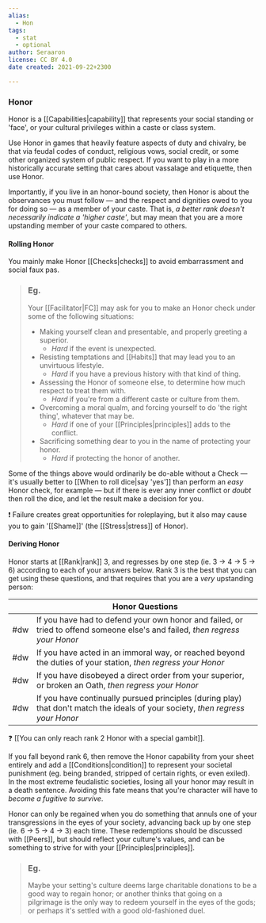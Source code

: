 ```yaml
---
alias:
  - Hon
tags:
  - stat
  - optional
author: Seraaron
license: CC BY 4.0
date created: 2021-09-22+2300

---
```


### Honor

Honor is a [[Capabilities|capability]] that represents your social standing or 'face', or your cultural privileges within a caste or class system.

Use Honor in games that heavily feature aspects of duty and chivalry, be that via feudal codes of conduct, religious vows, social credit, or some other organized system of public respect. If you want to play in a more historically accurate setting that cares about vassalage and etiquette, then use Honor.

Importantly, if you live in an honor-bound society, then Honor is about the observances you must follow — and the respect and dignities owed to you for doing so — as a member of your caste. That is, _a better rank doesn't necessarily indicate a 'higher caste'_, but may mean that you are a more upstanding member of your caste compared to others.

#### Rolling Honor

You mainly make Honor [[Checks|checks]] to avoid embarrassment and social faux pas.

> ### Eg.
> Your [[Facilitator|FC]] may ask for you to make an Honor check under some of the following situations:
>
> -   Making yourself clean and presentable, and properly greeting a superior.
>     -   _Hard_ if the event is unexpected.
> -   Resisting temptations and [[Habits]] that may lead you to an unvirtuous lifestyle.
>     -   _Hard_ if you have a previous history with that kind of thing.
> -   Assessing the Honor of someone else, to determine how much respect to treat them with.
>     -   _Hard_ if you're from a different caste or culture from them.
> -   Overcoming a moral qualm, and forcing yourself to do 'the right thing', whatever that may be.
>     -   _Hard_ if one of your [[Principles|principles]] adds to the conflict.
> -   Sacrificing something dear to you in the name of protecting your honor.
>     -   _Hard_ if protecting the honor of another.

Some of the things above would ordinarily be do-able without a Check — it's usually better to [[When to roll dice|say 'yes']] than perform an _easy_ Honor check, for example — but if there is ever any inner conflict or _doubt_ then roll the dice, and let the result make a decision for you.

❗ Failure creates great opportunities for roleplaying, but it also may cause you to gain '[[Shame]]' (the [[Stress|stress]] of Honor).

#### Deriving Honor

Honor starts at [[Rank|rank]] 3, and regresses by one step (ie. 3 → 4 → 5 → 6) according to each of your answers below. Rank 3 is the best that you can get using these questions, and that requires that you are a _very_ upstanding person:

|     | Honor Questions                                                                                                                 |
| --- | ------------------------------------------------------------------------------------------------------------------------------- |
| #dw | If you have had to defend your own honor and failed, or tried to offend someone else's and failed, _then regress your Honor_    |
| #dw | If you have acted in an immoral way, or reached beyond the duties of your station, _then regress your Honor_                    |
| #dw | If you have disobeyed a direct order from your superior, or broken an Oath, _then regress your Honor_                           |
| #dw | If you have continually pursued principles (during play) that don't match the ideals of your society, _then regress your Honor_ |

❓ [[You can only reach rank 2 Honor with a special gambit]].

If you fall beyond rank 6, then remove the Honor capability from your sheet entirely and add a [[Conditions|condition]] to represent your societal punishment (eg. being branded, stripped of certain rights, or even exiled). In the most extreme feudalistic societies, losing all your honor may result in a death sentence. Avoiding this fate means that you're character will have to _become a fugitive to survive_.

Honor can only be regained when you do something that annuls one of your transgressions in the eyes of your society, advancing back up by one step (ie. 6 → 5 → 4 → 3) each time. These redemptions should be discussed with [[Peers]], but should reflect your culture's values, and can be something to strive for with your [[Principles|principles]].

> ### Eg.
> Maybe your setting's culture deems large charitable donations to be a good way to regain honor; or another thinks that going on a pilgrimage is the only way to redeem yourself in the eyes of the gods; or perhaps it's settled with a good old-fashioned duel.
